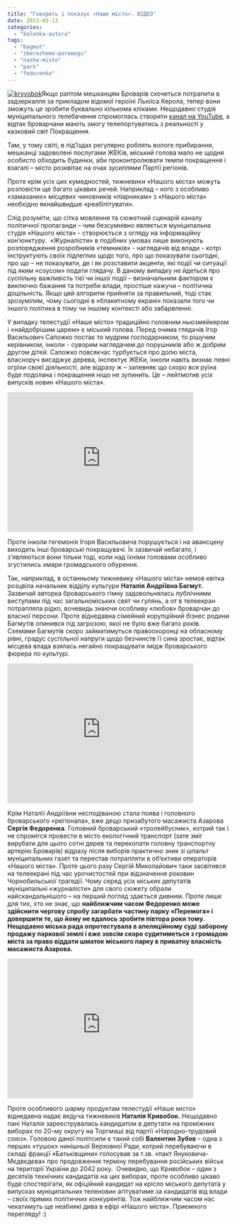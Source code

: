 ```yaml
---
title: "Говорить і показує «Наше місто». ВІДЕО"
date: 2013-05-13
categories: 
  - "kolonka-avtora"
tags: 
  - "bagmut"
  - "zberezhemo-peremogu"
  - "nashe-misto"
  - "park"
  - "fedorenko"
---
```


[![kryvobok](https://mpz.brovary.org/wp-content/uploads/2013/05/kryvobok.jpg)](https://mpz.brovary.org/wp-content/uploads/2013/05/kryvobok.jpg)Якщо раптом мешканцям Броварів схочеться потрапити в задзеркалля за прикладом відомої героїні Льюіса Керола, тепер вони зможуть це зробити буквально кількома кліками. Нещодавно студія муніципального телебачення спромоглась створити [канал на YouTube](http://www.youtube.com/user/brovaryrada), а відтак броварчани мають змогу телепортуватись з реальності у казковий світ Покращення.

Там, у тому світі, в під’їздах регулярно роблять вологе прибирання, мешканці задоволені послугами ЖЕКів, міський голова мало не щодня особисто обходить будинки, аби проконтролювати темпи покращення і взагалі – місто розквітає на очах зусиллями Партії регіонів.

Проте крім усіх цих кумедностей, тижневики «Нашого міста» можуть розповісти ще багато цікавих речей. Наприклад – кого з особливо «замазаних» місцевих чиновників «піарникам» з «Нашого міста» необхідно якнайшвидше «реабілітувати».

Слід розуміти, що сітка мовлення та сюжетний сценарій каналу політичної пропаганди – чим безсумнівно являється муніципальна студія «Нашого міста» - створюється з огляду на інформаційну кон’юнктуру.  «Журналісти» в подібних умовах лише виконують розпорядження розробників «темників» - наглядачів від влади - котрі інструктують своїх підлеглих щодо того, про що показувати сьогодні, про що – не показувати, де і як розставити акценти, які події чи ситуації під яким «соусом» подати глядачу. В даному випадку не йдеться про суспільну важливість тієї чи іншої події – визначальним фактором є виключно бажання та потреби влади, простіше кажучи – політична доцільність. Якщо цей алгоритм прийняти за правильний, тоді стає зрозумілим, чому сьогодні в «блакитному екрані» показали того чи іншого політика в тому чи іншому контексті або забарвленні.

У випадку телестудії «Наше місто» традиційно головним ньюзмейкером і «найдобрішим царем» є міський голова. Перед очима глядачів Ігор Васильович Сапожко постає то мудрим господарником, то рішучим керівником, інколи - суворим наглядачем до порушників або ж добрим другом дітей. Сапожко повсякчас турбується про долю міста, власноруч висаджує дерева, інспектує ЖЕКи, інколи навіть визнає певні огріхи своєї діяльності, але відразу ж – запевняє що скоро вся руїна буде подолана і покращення ніщо не зупинить. Це – лейтмотив усіх випусків новин «Нашого міста».

<iframe src="http://www.youtube.com/embed/snfg26pJ5zs" height="315" width="420" allowfullscreen frameborder="0"></iframe>

Проте інколи гегемонія Ігоря Васильовича порушується і на авансцену виходять інші броварські покращувачі. Їх зазвичай небагато, і з'являються вони тільки тоді, коли над їхніми головами особливо згустились хмари громадського обурення.

Так, наприклад, в останньому тижневику «Нашого міста» немов квітка розцвіла начальник відділу культури **Наталія Андріївна Багмут.** Зазвичай авторка броварського гімну задовольнялась публічними виступами під час загальноміських свят чи гулянь, а от в телеекран потрапляла рідко, вочевидь знаючи особливу «любов» броварчан до власної персони. Проте віднедавна сімейний корупційний бізнес родини Багмутів опинився під загрозою, якої не було вже багато років. Схемами Багмутів скоро займатимуться правоохоронці на обласному рівні, градус суспільної напруги щодо безчинств її сина зростає, відтак місцева влада взялась негайно покращувати імідж броварського фюрера по культурі.

<iframe src="http://www.youtube.com/embed/xb6-j56ZgI4" height="315" width="420" allowfullscreen frameborder="0"></iframe>

Крім Наталії Андріївни несподіваною стала поява і головного броварського «регіонала», вже дещо призабутого масажиста Азарова **Сергія Федоренка**. Головний броварський «тролейбусник», котрий так і не спромігся провести в місто екологічний транспорт (зате зміг вирубати для цього сотні дерев та перекопати головну транспортну артерію Броварів) відразу після виборів практично зник зі шпальт муніципальних газет та перестав потрапляти в об’єктиви операторів «Нашого міста». Проте цього разу Сергій Миколайович таки засвітився на телеекрані під час урочистостей при відзначення роковин Чорнобильської трагедії. Чому серед усіх міських депутатів муніципальні «журналісти» для свого сюжету обрали найскандальнішого – на перший погляд здається дивним. Проте лише для тих, хто не знає, що **найближчим часом Федоренко може здійснити чергову спробу загарбати частину парку «Перемога» і довершити те, що йому не вдалось зробити півтора роки тому. Нещодавно міська рада опротестувала в апеляційному суді заборону продажу паркової землі і вже зовсім скоро судитиметься з громадою міста за право віддати шматок міського парку в приватну власність масажиста Азарова.**

<iframe src="http://www.youtube.com/embed/K-GcLDwqtRQ" height="315" width="420" allowfullscreen frameborder="0"></iframe>

Проте особливого шарму продуктам телестудії «Наше місто» віднедавна надає ведуча тижневиків **Наталія Кривобок.** Нещодавно пані Наталія зареєструвалась кандидатом в депутати на проміжних виборах по 20-му округу на Торгмаші від партії «Народно-трудовий союз». Головою даної політсили є такий собі **Валентин Зубов** – одна з перших «тушок» нинішньої Верховної Ради, котрий перебуваючи в складі фракції «Батьківщини» голосував за т.зв. «пакт Януковича-Мєдвєдєва» про продовження терміну перебування російських військ на території України до 2042 року.  Очевидно, що Кривобок – один з десятків технічних кандидатів на цих виборах, проте особливо цікаво буде спостерігати, як офіційний кандидат на крісло міського депутата у випусках муніципальних теленовин агітуватиме за кандидатів від влади – своїх прямих політичних конкурентів. Тож найближчим часом нас чекатимуть ще неабиякі дива в ефірі «Нашого міста». Приємного перегляду! :)
